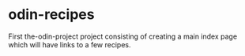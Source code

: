 # odin-recipes
First the-odin-project project consisting of creating a main index page which will have links to a few recipes. 
